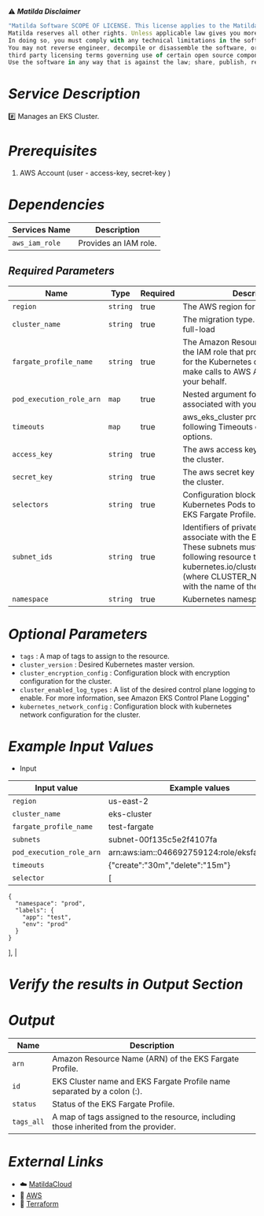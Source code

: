 :warning: ***Matilda Disclaimer***
```javascript
"Matilda Software SCOPE OF LICENSE. This license applies to the Matilda cloud product. The software is licensed, not sold. This agreement only gives you some rights to use the software. 
Matilda reserves all other rights. Unless applicable law gives you more rights despite this limitation, you may use the software only as expressly permitted in this agreement. 
In doing so, you must comply with any technical limitations in the software that only allow you to use it in certain ways. 
You may not reverse engineer, decompile or disassemble the software, or otherwise attempt to derive the source code for the software except and solely to the extent required by 
third party licensing terms governing use of certain open source components that may be included in the software; remove, minimize, block or modify any notices of Matilda or its suppliers in the software; 
Use the software in any way that is against the law; share, publish, rent or lease the software, or provide the software as a offering for others to use."
```

# *Service Description*
:hash: Manages an EKS Cluster.

# *Prerequisites*
1. AWS Account (user - access-key, secret-key )

# *Dependencies*
| **Services Name**                              | **Description**                                                                       |
|------------------------------------------------|---------------------------------------------------------------------------------------|
| `aws_iam_role`                                 | Provides an IAM role.                                                                 |



## *Required Parameters*
| Name | Type | Required | Description |
| --- | --- | --- | --- |
| `region` | `string` | true | The AWS region for API calls. |
| `cluster_name` | `string` | true | The migration type. Can be one of full-load | cdc | full-load-and-cdc. |
| `fargate_profile_name` | `string` | true | The Amazon Resource Name (ARN) of the IAM role that provides permissions for the Kubernetes control plane to make calls to AWS API operations on your behalf. |
| `pod_execution_role_arn` | `map` | true | Nested argument for the VPC associated with your cluster. |
| `timeouts` | `map` | true | aws_eks_cluster provides the following Timeouts configuration options. |
| `access_key` | `string` | true | The aws access keys to use to spin up the cluster. |
| `secret_key` | `string` | true | The aws secret key to use to spin up the cluster. |
| `selectors` | `string` | true | Configuration block(s) for selecting Kubernetes Pods to execute with this EKS Fargate Profile. |
| `subnet_ids` | `string` | true | Identifiers of private EC2 Subnets to associate with the EKS Fargate Profile. These subnets must have the following resource tag: kubernetes.io/cluster/CLUSTER_NAME (where CLUSTER_NAME is replaced with the name of the EKS Cluster). |
| `namespace` | `string` | true |  Kubernetes namespace for selection. |


# *Optional Parameters*
* `tags` : 	A map of tags to assign to the resource.
* `cluster_version` : 	Desired Kubernetes master version.
* `cluster_encryption_config` : Configuration block with encryption configuration for the cluster.
* `cluster_enabled_log_types` : A list of the desired control plane logging to enable. For more information, see Amazon EKS Control Plane Logging"
* `kubernetes_network_config` : Configuration block with kubernetes network configuration for the cluster.

# *Example Input Values*
* Input

| Input value                             | Example values                                                                           |
|-----------------------------------------|------------------------------------------------------------------------------------------|
| `region`                                | us-east-2                                                          | 
| `cluster_name`                          | eks-cluster                                                  | 
| `fargate_profile_name`                          | test-fargate                                              |
| `subnets`                          | subnet-00f135c5e2f4107fa                                                       |
| `pod_execution_role_arn`                  | arn:aws:iam::046692759124:role/eksfargatepod                        | 
| `timeouts`                              | {"create":"30m","delete":"15m"}                                           | 
| `selector`                  | [               
    {                                
      "namespace": "prod",              
      "labels": {                                            
        "app": "test",                 
        "env": "prod"                       
      }                              
    }                                     
  ],                                                                  | 






# *Verify the results in Output Section*
# *Output*
| Name | Description |
| ------------- | ------------- |
|  `arn` | Amazon Resource Name (ARN) of the EKS Fargate Profile.|
|  `id` | EKS Cluster name and EKS Fargate Profile name separated by a colon (:). |
|  `status` | Status of the EKS Fargate Profile. |
|  `tags_all` | A map of tags assigned to the resource, including those inherited from the provider. |



# *External Links*
* :cloud: [MatildaCloud](https://www.matildacloud.com/docs/ "Matildacloud")
* :link: [AWS](https://aws.amazon.com/console/)
* :link: [Terraform](https://registry.terraform.io/providers/hashicorp/aws/latest/docshttps://registry.terraform.io/providers/hashicorp/aws/latest/docs/resources/eks_fargate_profile#attributes-reference)



